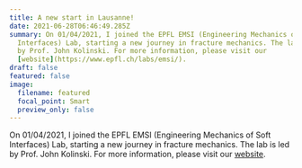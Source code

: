 ```yaml
---
title: A new start in Lausanne!
date: 2021-06-28T06:46:49.285Z
summary: On 01/04/2021, I joined the EPFL EMSI (Engineering Mechanics of Soft
  Interfaces) Lab, starting a new journey in fracture mechanics. The lab is led
  by Prof. John Kolinski. For more information, please visit our
  [website](https://www.epfl.ch/labs/emsi/).
draft: false
featured: false
image:
  filename: featured
  focal_point: Smart
  preview_only: false
---
```

On 01/04/2021, I joined the EPFL EMSI (Engineering Mechanics of Soft Interfaces) Lab, starting a new journey in fracture mechanics. The lab is led by Prof. John Kolinski. For more information, please visit our [website](https://www.epfl.ch/labs/emsi/).